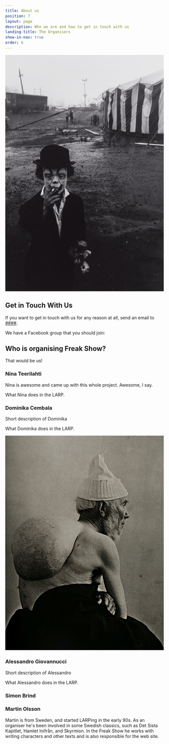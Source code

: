 ```yaml
---
title: About us
position: 7
layout: page
description: Who we are and how to get in touch with us
landing-title: The Organisers
show-in-nav: true
order: 6
---
```


<img src="assets/images/circusnoir_small.jpg" class="image right" alt="Circus Noir"/>

## Get in Touch With Us

If you want to get in touch with us for any reason at all, send an email to <a href="mailto:###">####</a>.

We have a Facebook group that you should join:

## Who is organising Freak Show?

That would be us!

### Nina Teerilahti

Nina is awesome and came up with this whole project. Awesome, I say.

What Nina does in the LARP.

### Dominika Cembala

Short description of Dominika

What Dominika does in the LARP.

<p><img class="image right" src="assets/images/krop1.jpg" alt=""/></p>

### Alessandro Giovannucci

Short description of Alessandro

What Alessandro does in the LARP.

### Simon Brind

### Martin Olsson

Martin is from Sweden, and started LARPing in the early 90s. As an organiser he's been involved in some Swedish classics, such as Det Sista Kapitlet, Hamlet Inifrån, and Skyrmion. In the Freak Show he works with writing characters and other texts and is also responsible for the web site.
